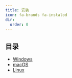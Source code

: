 ```yaml
---
title: 安装
icon: fa-brands fa-instalod
dir:
  order: 0
---
```


## 目录

- [Windows](windows.md)
- [macOS](macos.md)
- [Linux](linux.md)
